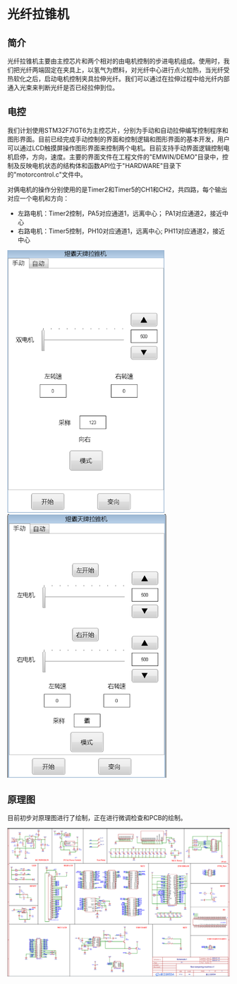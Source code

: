 # 光纤拉锥机
## 简介

光纤拉锥机主要由主控芯片和两个相对的由电机控制的步进电机组成。使用时，我们把光纤两端固定在夹具上，以氢气为燃料，对光纤中心进行点火加热，当光纤受热软化之后，启动电机控制夹具拉伸光纤。我们可以通过在拉伸过程中给光纤内部通入光束来判断光纤是否已经拉伸到位。



## 电控

我们计划使用STM32F7IGT6为主控芯片，分别为手动和自动拉伸编写控制程序和图形界面。目前已经完成手动控制的界面和控制逻辑和图形界面的基本开发，用户可以通过LCD触摸屏操作图形界面来控制两个电机。目前支持手动界面逻辑控制电机启停，方向，速度。主要的界面文件在工程文件的"EMWIN/DEMO"目录中，控制及反映电机状态的结构体和函数API位于"HARDWARE"目录下的"motorcontrol.c"文件中。

对俩电机的操作分别使用的是Timer2和Timer5的CH1和CH2，共四路，每个输出对应一个电机和方向：

- 左路电机：Timer2控制，PA5对应通道1，远离中心； PA1对应通道2，接近中心
- 右路电机：Timer5控制，PH10对应通道1，远离中心; PH11对应通道2，接近中心

<img src=".\Docs\Images\GUI1.png" style="zoom:75%;" />				<img src=".\Docs\Images\GUI2.png" style="zoom:75%;" />

## 原理图

目前初步对原理图进行了绘制，正在进行微调检查和PCB的绘制。

![](.\Docs\Images\SCH_v1.0.png)